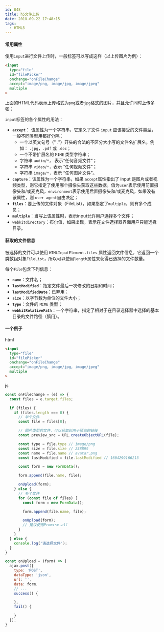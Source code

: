 ```yaml
---
id: 048
title: h5文件上传
date: 2018-09-22 17:48:15
tags:
  - HTML5
---
```


#### 常用属性
  使用`input`进行文件上传时，一般标签可以写成这样（以上传图片为例）：
  ```html
  <input
    type="file"
    id="filePicker"
    onchange="onFileChange"
    accept="image/png, image/jpg, image/jpeg"
    multiple
  >
  ```
  上面的HTML代码表示上传格式为`png`或者`jpg`格式的图片，并且允许同时上传多张；

  `input`标签的各个属性的用法：
  - **`accept`**： 该属性为一个字符串，它定义了文件 `input` 应该接受的文件类型，一般不同类型用都好分隔：
    - 一个以英文句号（"`.`"）开头的合法的不区分大小写的文件名扩展名。例如： `.jpg`，`.pdf` 或 `.doc`；
    - 一个不带扩展名的 `MIME` 类型字符串；
    - 字符串 `audio/*`， 表示“任何音频文件”；
    - 字符串 `video/*`，表示 “任何视频文件”；
    - 字符串 `image/*`，表示 “任何图片文件”。
  - **`capture`**：该属性为一个字符串，如果 `accept`属性指出了 input 是图片或者视频类型，则它指定了使用哪个摄像头获取这些数据。值为`user`表示使用前置摄像头和/或麦克风，`environment`表示使用后置摄像头和/或麦克风，如果没有该属性，则 `user agent`自由决定；
  - **`files`**：要上传的文件对象（FileList），如果指定了`multiple`，则有多个成员；
  - **`multiple`**：当写上该属性时，表示input允许用户选择多个文件；
  - `webkitdirectory`：布尔值，如果出现，表示在文件选择器界面用户只能选择目录。

#### 获取的文件信息
  被选择的文件可以使用 `HTMLInputElement.files` 属性返回文件信息，它返回一个类数组对象`FileList`，所以可以使用`length`属性来获得已选择的文件数量。

  每个`File`包含下列信息：
  - **`name`**：文件名；
  - **`lastModified`**：指定文件最后一次修改的日期和时间；
  - **`lastModifiedDate`**：已弃用；
  - **`size`**：以字节数为单位的文件大小；
  - **`type`**：文件的 `MIME` 类型；
  - **`webkitRelativePath`**：一个字符串，指定了相对于在目录选择器中选择的基本目录的文件路径（慎用）。

#### 一个例子
  html
  ```html
  <input
    type="file"
    id="filePicker"
    onchange="onFileChange"
    accept="image/png, image/jpg, image/jpeg"
    multiple
  >
  ```

  js
  ```js
  const onFileChange = (e) => {
    const files = e.target.files;

    if (files) {
      if (files.length === 0) {
        // 单个文件
        const file = files[0];

        // 图片类型的文件，可以获取到用于预览的链接
        const preview_src = URL.createObjectURL(file);

        const type = file.type // image/png
        const size = file.size // 238899
        const name = file.name // avatar.png
        const lastModified = file.lastModified // 1604299166213

        const form = new FormData();

        form.append(file.name, file);

        onUpload(form);
      } else {
        // 多个文件
        for (const file of files) {
          const form = new FormData();

          form.append(file.name, file);

          onUpload(form);
          // 建议使用Promise.all
        }
      }
    } else {
      console.log('请选择文件');
    }
  }

  const onUpload = (form) => {
    ajax.post({
      type: 'POST',
      dataType: 'json',
      url: '',
      data: form,
      // ...
      success() {

      },
      fail() {

      }
    });
  }
  ```